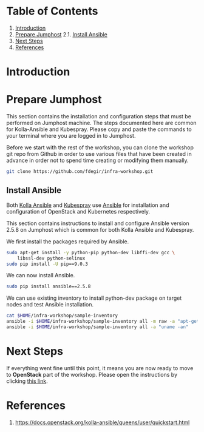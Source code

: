 # Table of Contents

1. [Introduction](#introduction)
2. [Prepare Jumphost](#prepare-jumphost)
   2.1. [Install Ansible](#install-ansible)
3. [Next Steps](#next-steps)
4. [References](#references)


# Introduction <a name="introduction"></a>

# Prepare Jumphost <a name="prepare-jumphost"></a>

This section contains the installation and configuration steps that must be
performed on Jumphost machine. The steps documented here are common for
Kolla-Ansible and Kubespray. Please copy and paste the commands to your
terminal where you are logged in to Jumphost.

Before we start with the rest of the workshop, you can clone the workshop
git repo from Github in order to use various files that have been created
in advance in order not to spend time creating or modifying them manually.

```bash
git clone https://github.com/fdegir/infra-workshop.git
```

## Install Ansible <a name="install-ansible"></a>

Both [Kolla Ansible](https://docs.openstack.org/kolla-ansible/queens/index.html)
and [Kubespray](https://github.com/kubernetes-incubator/kubespray) use
[Ansible](https://www.ansible.com/) for installation and configuration of
OpenStack and Kubernetes respectively.

This section contains instructions to install and configure Ansible version
2.5.8 on Jumphost which is common for both Kolla Ansible and Kubespray.

We first install the packages required by Ansible.

```bash
sudo apt-get install -y python-pip python-dev libffi-dev gcc \
    libssl-dev python-selinux
sudo pip install -U pip==9.0.3
```

We can now install Ansible.

```bash
sudo pip install ansible==2.5.8
```

We can use existing inventory to install python-dev package on target nodes
and test Ansible installation.

```bash
cat $HOME/infra-workshop/sample-inventory
ansible -i $HOME/infra-workshop/sample-inventory all -m raw -a "apt-get install -y python-dev"
ansible -i $HOME/infra-workshop/sample-inventory all -a "uname -an"
```

# Next Steps <a name="next-steps"></a>

If everything went fine until this point, it means you are now ready to
move to **OpenStack** part of the workshop. Please open the instructions by
clicking [this link](https://github.com/fdegir/infra-workshop/tree/master/openstack).

# References <a name="references"></a>
1. https://docs.openstack.org/kolla-ansible/queens/user/quickstart.html
